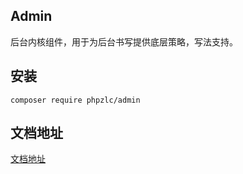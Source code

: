 ## Admin

后台内核组件，用于为后台书写提供底层策略，写法支持。

## 安装
 
```shell
composer require phpzlc/admin
``` 

## 文档地址

[文档地址](https://phpzlc.github.io/doc/module/admin)
